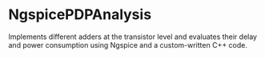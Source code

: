 # NgspicePDPAnalysis
Implements different adders at the transistor level and evaluates their delay and power consumption using Ngspice and a custom-written C++ code.
